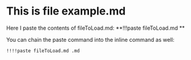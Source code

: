 # This is file example.md
Here I paste the contents of fileToLoad.md: **!!!paste fileToLoad.md **

You can chain the paste command into the inline command as well: 
```iframe
!!!!paste fileToLoad.md .md
```